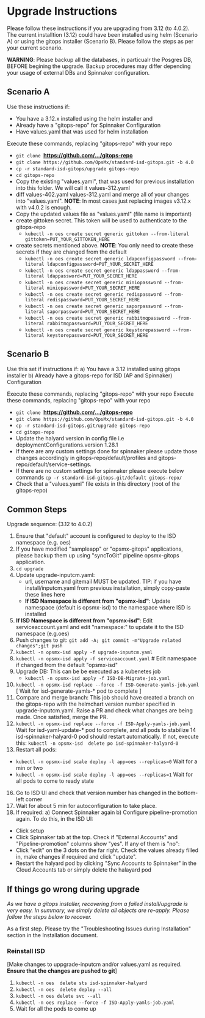 
# Upgrade Instructions

Please follow these instructions if you are upgrading from 3.12 (to 4.0.2). The current installtion (3.12) could have been installed using helm (Scenario A) or using the gitops installer (Scenario B). Please follow the steps as per your current scenario.

**WARNING**: Please backup all the databases, in particualr the Posgres DB, BEFORE begining the upgrade. Backup procedures may differ depending your usage of external DBs and Spinnaker configuration. 

## Scenario A
Use these instructions if:
- You have a 3.12.x installed using the helm installer and
- Already have a "gitops-repo" for Spinnaker Configuration
- Have values.yaml that was used for helm installation

Execute these commands, replacing "gitops-repo" with your repo
- `git clone `**https://github.com/.../gitops-repo**
- `git clone https://github.com/OpsMx/standard-isd-gitops.git -b 4.0`
- `cp -r standard-isd-gitops/upgrade gitops-repo`  
- `cd gitops-repo`
- Copy the existing "values.yaml", that was used for previous installation into this folder. We will call it values-312.yaml
- diff values-402.yaml values-312.yaml and merge all of your changes into "values.yaml". **NOTE**: In most cases just replacing images v3.12.x with v4.0.2 is enough.
- Copy the updated values file as "values.yaml" (file name is important)
- create gittoken secret. This token will be used to authenticate to the gitops-repo
   - `kubectl -n oes create secret generic gittoken --from-literal gittoken=PUT_YOUR_GITTOKEN_HERE` 
- create secrets mentioned above. **NOTE**: You only need to create these secrets if they are changed from the default
   - `kubectl -n oes create secret generic ldapconfigpassword --from-literal ldapconfigpassword=PUT_YOUR_SECRET_HERE`
   - `kubectl -n oes create secret generic ldappassword --from-literal ldappassword=PUT_YOUR_SECRET_HERE`
   - `kubectl -n oes create secret generic miniopassword --from-literal miniopassword=PUT_YOUR_SECRET_HERE`
   - `kubectl -n oes create secret generic redispassword --from-literal redispassword=PUT_YOUR_SECRET_HERE`
   - `kubectl -n oes create secret generic saporpassword --from-literal saporpassword=PUT_YOUR_SECRET_HERE`
   - `kubectl -n oes create secret generic rabbitmqpassword --from-literal rabbitmqpassword=PUT_YOUR_SECRET_HERE`
   - `kubectl -n oes create secret generic keystorepassword --from-literal keystorepassword=PUT_YOUR_SECRET_HERE`

## Scenario B
Use this set if instructions if:
a) You have a 3.12 installed using gitops installer
b) Already have a gitops-repo for ISD (AP and Spinnaker) Configuration

Execute these commands, replacing "gitops-repo" with your repo
Execute these commands, replacing "gitops-repo" with your repo
- `git clone `**https://github.com/.../gitops-repo**
- `git clone https://github.com/OpsMx/standard-isd-gitops.git -b 4.0`
- `cp -r standard-isd-gitops.git/upgrade gitops-repo` 
- `cd gitops-repo`
-  Update the halyard version in config file i.e deploymentConfigurations.version 1.28.1
-  If there are any custom settings done for spinnaker please update those changes accordingly in gitops-repo/default/profiles and gitops-repo/default/service-settings.
- If there are no custom settings for spinnaker please execute below commands
      `cp -r standard-isd-gitops.git/default gitops-repo/`
- Check that a "values.yaml" file exists in this directory (root of the gitops-repo)

## Common Steps
Upgrade sequence: (3.12 to 4.0.2)
1. Ensure that "default" account is configured to deploy to the ISD namespace (e.g. oes)
2. If you have modified "sampleapp" or "opsmx-gitops" applications, please backup them up using "syncToGit" pipeline opsmx-gitops application.
3. `cd upgrade`
4. Update upgrade-inputcm.yaml: 
   - url, username and gitemail MUST be updated. TIP: if you have install/inputcm.yaml from previous installation, simply copy-paste these lines here
   - **If ISD Namespace is different from "opsmx-isd"**: Update namespace (default is opsmx-isd) to the namespace where ISD is installed
6. **If ISD Namespace is different from "opsmx-isd"**: Edit serviceaccount.yaml and edit "namespace:" to update it to the ISD namespace (e.g.oes)
7. Push changes to git: `git add -A; git commit -m"Upgrade related changes";git push`
8. `kubectl -n opsmx-isd apply -f upgrade-inputcm.yaml`
9. `kubectl -n opsmx-isd apply -f serviceaccount.yaml` # Edit namespace if changed from the default "opsmx-isd"
10. Upgrade DB:
      This can be be executed as a kubenetes job
    - `kubectl -n opsmx-isd apply -f ISD-DB-Migrate-job.yaml`
11. `kubectl -n opsmx-isd replace --force -f ISD-Generate-yamls-job.yaml`
   [ Wait for isd-generate-yamls-* pod to complete ]
12. Compare and merge branch: This job should have created a branch on the gitops-repo with the helmchart version number specified in upgrade-inputcm.yaml. Raise a PR and check what changes are being made. Once satisfied, merge the PR.
13. `kubectl -n opsmx-isd replace --force -f ISD-Apply-yamls-job.yaml`
   Wait for isd-yaml-update-* pod to complete, and all pods to stabilize
14 isd-spinnaker-halyard-0 pod should restart automatically. If not, execute this: `kubectl -n opsmx-isd  delete po isd-spinnaker-halyard-0`
15. Restart all pods:
   - `kubectl -n opsmx-isd scale deploy -l app=oes --replicas=0` Wait for a min or two
   - `kubectl -n opsmx-isd scale deploy -l app=oes --replicas=1` Wait for all pods to come to ready state   
16. Go to ISD UI and check that version number has changed in the bottom-left corner
17. Wait for about 5 min for autoconfiguration to take place.
18. If required: a) Connect Spinnaker again b) Configure pipeline-promotion again. To do this, in the ISD UI:
   - Click setup
   - Click Spinnaker tab at the top. Check if "External Accounts" and "Pipeline-promotion" columns show "yes". If any of them is "no":
   - Click "edit" on the 3 dots on the far right. Check the values already filled in, make changes if required and click "update".
   - Restart the halyard pod by clicking "Sync Accounts to Spinnaker" in the Cloud Accounts tab or simply delete the halayard pod

## If things go wrong during upgrade
*As we have a gitops installer, recovering from a failed install/upgrade is very easy. In summary, we simply delete all objects are re-apply. Please follow the steps below to recover.*

As a first step. Please try the "Troubleshooting Issues during Installation" section in the Installation document.

### Reinstall ISD
[Make changes to uppgrade-inputcm and/or values.yaml as required. **Ensure that the changes are pushed to git**]
1. `kubectl -n oes  delete sts isd-spinnaker-halyard`
2. `kubectl -n oes  delete deploy --all`
3. `kubectl -n oes delete svc --all`
4. `kubectl -n oes replace --force -f ISD-Apply-yamls-job.yaml`
5.  Wait for all the pods to come up

